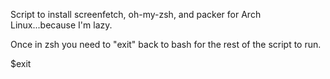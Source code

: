Script to install screenfetch, oh-my-zsh, and packer for Arch Linux...because I'm lazy.

Once in zsh you need to "exit" back to bash for the rest of the script to run.

$exit
